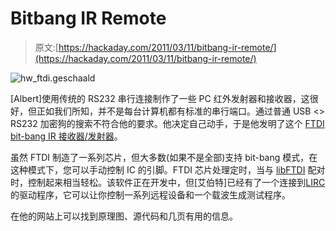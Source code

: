 # Bitbang IR Remote

> 原文:[https://hackaday.com/2011/03/11/bitbang-ir-remote/](https://hackaday.com/2011/03/11/bitbang-ir-remote/)

![](../Images/01a3b29dae0652b24da82f95b68a96f4.png "hw_ftdi.geschaald")

[Albert]使用传统的 RS232 串行连接制作了一些 PC 红外发射器和接收器，这很好，但正如我们所知，并不是每台计算机都有标准的串行端口。通过普通 USB <> RS232 加密狗的搜索不符合他的要求。他决定自己动手，于是他发明了这个 [FTDI bit-bang IR 接收器/发射器](http://www.huitsing.nl/irftdi/)。

虽然 FTDI 制造了一系列芯片，但大多数(如果不是全部)支持 bit-bang 模式，在这种模式下，您可以手动控制 IC 的引脚。FTDI 芯片处理定时，当与 [libFTDI](http://www.intra2net.com/en/developer/libftdi/) 配对时，控制起来相当轻松。该软件正在开发中，但[艾伯特]已经有了一个连接到[LIRC](http://www.lirc.org/)的驱动程序，它可以让你控制一系列远程设备和一个载波生成测试程序。

在他的网站上可以找到原理图、源代码和几页有用的信息。